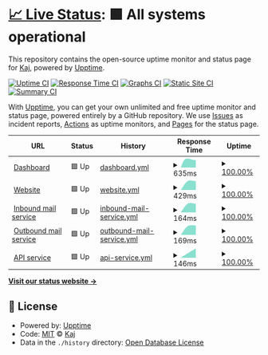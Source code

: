 # [📈 Live Status](https://status.aliasshield.com): <!--live status--> **🟩 All systems operational**

This repository contains the open-source uptime monitor and status page for [Kaj](https://kaj.me), powered by [Upptime](https://github.com/upptime/upptime).

[![Uptime CI](https://github.com/ByKaj/Fortifymail-Status/workflows/Uptime%20CI/badge.svg)](https://github.com/ByKaj/Fortifymail-Status/actions?query=workflow%3A%22Uptime+CI%22)
[![Response Time CI](https://github.com/ByKaj/Fortifymail-Status/workflows/Response%20Time%20CI/badge.svg)](https://github.com/ByKaj/Fortifymail-Status/actions?query=workflow%3A%22Response+Time+CI%22)
[![Graphs CI](https://github.com/ByKaj/Fortifymail-Status/workflows/Graphs%20CI/badge.svg)](https://github.com/ByKaj/Fortifymail-Status/actions?query=workflow%3A%22Graphs+CI%22)
[![Static Site CI](https://github.com/ByKaj/Fortifymail-Status/workflows/Static%20Site%20CI/badge.svg)](https://github.com/ByKaj/Fortifymail-Status/actions?query=workflow%3A%22Static+Site+CI%22)
[![Summary CI](https://github.com/ByKaj/Fortifymail-Status/workflows/Summary%20CI/badge.svg)](https://github.com/ByKaj/Fortifymail-Status/actions?query=workflow%3A%22Summary+CI%22)

With [Upptime](https://upptime.js.org), you can get your own unlimited and free uptime monitor and status page, powered entirely by a GitHub repository. We use [Issues](https://github.com/ByKaj/Fortifymail-Status/issues) as incident reports, [Actions](https://github.com/ByKaj/Fortifymail-Status/actions) as uptime monitors, and [Pages](https://status.aliasshield.com) for the status page.

<!--start: status pages-->
<!-- This summary is generated by Upptime (https://github.com/upptime/upptime) -->
<!-- Do not edit this manually, your changes will be overwritten -->
<!-- prettier-ignore -->
| URL | Status | History | Response Time | Uptime |
| --- | ------ | ------- | ------------- | ------ |
| <img alt="" src="https://icons.duckduckgo.com/ip3/app.fortifymail.com.ico" height="13"> [Dashboard](https://app.fortifymail.com) | 🟩 Up | [dashboard.yml](https://github.com/ByKaj/Fortifymail-Status/commits/HEAD/history/dashboard.yml) | <details><summary><img alt="Response time graph" src="./graphs/dashboard/response-time-week.png" height="20"> 635ms</summary><br><a href="https://status.aliasshield.com/history/dashboard"><img alt="Response time 635" src="https://img.shields.io/endpoint?url=https%3A%2F%2Fraw.githubusercontent.com%2FByKaj%2FFortifymail-Status%2FHEAD%2Fapi%2Fdashboard%2Fresponse-time.json"></a><br><a href="https://status.aliasshield.com/history/dashboard"><img alt="24-hour response time 635" src="https://img.shields.io/endpoint?url=https%3A%2F%2Fraw.githubusercontent.com%2FByKaj%2FFortifymail-Status%2FHEAD%2Fapi%2Fdashboard%2Fresponse-time-day.json"></a><br><a href="https://status.aliasshield.com/history/dashboard"><img alt="7-day response time 635" src="https://img.shields.io/endpoint?url=https%3A%2F%2Fraw.githubusercontent.com%2FByKaj%2FFortifymail-Status%2FHEAD%2Fapi%2Fdashboard%2Fresponse-time-week.json"></a><br><a href="https://status.aliasshield.com/history/dashboard"><img alt="30-day response time 635" src="https://img.shields.io/endpoint?url=https%3A%2F%2Fraw.githubusercontent.com%2FByKaj%2FFortifymail-Status%2FHEAD%2Fapi%2Fdashboard%2Fresponse-time-month.json"></a><br><a href="https://status.aliasshield.com/history/dashboard"><img alt="1-year response time 635" src="https://img.shields.io/endpoint?url=https%3A%2F%2Fraw.githubusercontent.com%2FByKaj%2FFortifymail-Status%2FHEAD%2Fapi%2Fdashboard%2Fresponse-time-year.json"></a></details> | <details><summary><a href="https://status.aliasshield.com/history/dashboard">100.00%</a></summary><a href="https://status.aliasshield.com/history/dashboard"><img alt="All-time uptime 100.00%" src="https://img.shields.io/endpoint?url=https%3A%2F%2Fraw.githubusercontent.com%2FByKaj%2FFortifymail-Status%2FHEAD%2Fapi%2Fdashboard%2Fuptime.json"></a><br><a href="https://status.aliasshield.com/history/dashboard"><img alt="24-hour uptime 100.00%" src="https://img.shields.io/endpoint?url=https%3A%2F%2Fraw.githubusercontent.com%2FByKaj%2FFortifymail-Status%2FHEAD%2Fapi%2Fdashboard%2Fuptime-day.json"></a><br><a href="https://status.aliasshield.com/history/dashboard"><img alt="7-day uptime 100.00%" src="https://img.shields.io/endpoint?url=https%3A%2F%2Fraw.githubusercontent.com%2FByKaj%2FFortifymail-Status%2FHEAD%2Fapi%2Fdashboard%2Fuptime-week.json"></a><br><a href="https://status.aliasshield.com/history/dashboard"><img alt="30-day uptime 100.00%" src="https://img.shields.io/endpoint?url=https%3A%2F%2Fraw.githubusercontent.com%2FByKaj%2FFortifymail-Status%2FHEAD%2Fapi%2Fdashboard%2Fuptime-month.json"></a><br><a href="https://status.aliasshield.com/history/dashboard"><img alt="1-year uptime 100.00%" src="https://img.shields.io/endpoint?url=https%3A%2F%2Fraw.githubusercontent.com%2FByKaj%2FFortifymail-Status%2FHEAD%2Fapi%2Fdashboard%2Fuptime-year.json"></a></details>
| <img alt="" src="https://icons.duckduckgo.com/ip3/www.fortifymail.com.ico" height="13"> [Website](https://www.fortifymail.com) | 🟩 Up | [website.yml](https://github.com/ByKaj/Fortifymail-Status/commits/HEAD/history/website.yml) | <details><summary><img alt="Response time graph" src="./graphs/website/response-time-week.png" height="20"> 429ms</summary><br><a href="https://status.aliasshield.com/history/website"><img alt="Response time 429" src="https://img.shields.io/endpoint?url=https%3A%2F%2Fraw.githubusercontent.com%2FByKaj%2FFortifymail-Status%2FHEAD%2Fapi%2Fwebsite%2Fresponse-time.json"></a><br><a href="https://status.aliasshield.com/history/website"><img alt="24-hour response time 429" src="https://img.shields.io/endpoint?url=https%3A%2F%2Fraw.githubusercontent.com%2FByKaj%2FFortifymail-Status%2FHEAD%2Fapi%2Fwebsite%2Fresponse-time-day.json"></a><br><a href="https://status.aliasshield.com/history/website"><img alt="7-day response time 429" src="https://img.shields.io/endpoint?url=https%3A%2F%2Fraw.githubusercontent.com%2FByKaj%2FFortifymail-Status%2FHEAD%2Fapi%2Fwebsite%2Fresponse-time-week.json"></a><br><a href="https://status.aliasshield.com/history/website"><img alt="30-day response time 429" src="https://img.shields.io/endpoint?url=https%3A%2F%2Fraw.githubusercontent.com%2FByKaj%2FFortifymail-Status%2FHEAD%2Fapi%2Fwebsite%2Fresponse-time-month.json"></a><br><a href="https://status.aliasshield.com/history/website"><img alt="1-year response time 429" src="https://img.shields.io/endpoint?url=https%3A%2F%2Fraw.githubusercontent.com%2FByKaj%2FFortifymail-Status%2FHEAD%2Fapi%2Fwebsite%2Fresponse-time-year.json"></a></details> | <details><summary><a href="https://status.aliasshield.com/history/website">100.00%</a></summary><a href="https://status.aliasshield.com/history/website"><img alt="All-time uptime 100.00%" src="https://img.shields.io/endpoint?url=https%3A%2F%2Fraw.githubusercontent.com%2FByKaj%2FFortifymail-Status%2FHEAD%2Fapi%2Fwebsite%2Fuptime.json"></a><br><a href="https://status.aliasshield.com/history/website"><img alt="24-hour uptime 100.00%" src="https://img.shields.io/endpoint?url=https%3A%2F%2Fraw.githubusercontent.com%2FByKaj%2FFortifymail-Status%2FHEAD%2Fapi%2Fwebsite%2Fuptime-day.json"></a><br><a href="https://status.aliasshield.com/history/website"><img alt="7-day uptime 100.00%" src="https://img.shields.io/endpoint?url=https%3A%2F%2Fraw.githubusercontent.com%2FByKaj%2FFortifymail-Status%2FHEAD%2Fapi%2Fwebsite%2Fuptime-week.json"></a><br><a href="https://status.aliasshield.com/history/website"><img alt="30-day uptime 100.00%" src="https://img.shields.io/endpoint?url=https%3A%2F%2Fraw.githubusercontent.com%2FByKaj%2FFortifymail-Status%2FHEAD%2Fapi%2Fwebsite%2Fuptime-month.json"></a><br><a href="https://status.aliasshield.com/history/website"><img alt="1-year uptime 100.00%" src="https://img.shields.io/endpoint?url=https%3A%2F%2Fraw.githubusercontent.com%2FByKaj%2FFortifymail-Status%2FHEAD%2Fapi%2Fwebsite%2Fuptime-year.json"></a></details>
| <img alt="" src="https://raw.githubusercontent.com/ByKaj/Fortifymail-Status/master/assets/favicon.ico" height="13"> [Inbound mail service](mail.fortifymail.com) | 🟩 Up | [inbound-mail-service.yml](https://github.com/ByKaj/Fortifymail-Status/commits/HEAD/history/inbound-mail-service.yml) | <details><summary><img alt="Response time graph" src="./graphs/inbound-mail-service/response-time-week.png" height="20"> 164ms</summary><br><a href="https://status.aliasshield.com/history/inbound-mail-service"><img alt="Response time 164" src="https://img.shields.io/endpoint?url=https%3A%2F%2Fraw.githubusercontent.com%2FByKaj%2FFortifymail-Status%2FHEAD%2Fapi%2Finbound-mail-service%2Fresponse-time.json"></a><br><a href="https://status.aliasshield.com/history/inbound-mail-service"><img alt="24-hour response time 164" src="https://img.shields.io/endpoint?url=https%3A%2F%2Fraw.githubusercontent.com%2FByKaj%2FFortifymail-Status%2FHEAD%2Fapi%2Finbound-mail-service%2Fresponse-time-day.json"></a><br><a href="https://status.aliasshield.com/history/inbound-mail-service"><img alt="7-day response time 164" src="https://img.shields.io/endpoint?url=https%3A%2F%2Fraw.githubusercontent.com%2FByKaj%2FFortifymail-Status%2FHEAD%2Fapi%2Finbound-mail-service%2Fresponse-time-week.json"></a><br><a href="https://status.aliasshield.com/history/inbound-mail-service"><img alt="30-day response time 164" src="https://img.shields.io/endpoint?url=https%3A%2F%2Fraw.githubusercontent.com%2FByKaj%2FFortifymail-Status%2FHEAD%2Fapi%2Finbound-mail-service%2Fresponse-time-month.json"></a><br><a href="https://status.aliasshield.com/history/inbound-mail-service"><img alt="1-year response time 164" src="https://img.shields.io/endpoint?url=https%3A%2F%2Fraw.githubusercontent.com%2FByKaj%2FFortifymail-Status%2FHEAD%2Fapi%2Finbound-mail-service%2Fresponse-time-year.json"></a></details> | <details><summary><a href="https://status.aliasshield.com/history/inbound-mail-service">100.00%</a></summary><a href="https://status.aliasshield.com/history/inbound-mail-service"><img alt="All-time uptime 100.00%" src="https://img.shields.io/endpoint?url=https%3A%2F%2Fraw.githubusercontent.com%2FByKaj%2FFortifymail-Status%2FHEAD%2Fapi%2Finbound-mail-service%2Fuptime.json"></a><br><a href="https://status.aliasshield.com/history/inbound-mail-service"><img alt="24-hour uptime 100.00%" src="https://img.shields.io/endpoint?url=https%3A%2F%2Fraw.githubusercontent.com%2FByKaj%2FFortifymail-Status%2FHEAD%2Fapi%2Finbound-mail-service%2Fuptime-day.json"></a><br><a href="https://status.aliasshield.com/history/inbound-mail-service"><img alt="7-day uptime 100.00%" src="https://img.shields.io/endpoint?url=https%3A%2F%2Fraw.githubusercontent.com%2FByKaj%2FFortifymail-Status%2FHEAD%2Fapi%2Finbound-mail-service%2Fuptime-week.json"></a><br><a href="https://status.aliasshield.com/history/inbound-mail-service"><img alt="30-day uptime 100.00%" src="https://img.shields.io/endpoint?url=https%3A%2F%2Fraw.githubusercontent.com%2FByKaj%2FFortifymail-Status%2FHEAD%2Fapi%2Finbound-mail-service%2Fuptime-month.json"></a><br><a href="https://status.aliasshield.com/history/inbound-mail-service"><img alt="1-year uptime 100.00%" src="https://img.shields.io/endpoint?url=https%3A%2F%2Fraw.githubusercontent.com%2FByKaj%2FFortifymail-Status%2FHEAD%2Fapi%2Finbound-mail-service%2Fuptime-year.json"></a></details>
| <img alt="" src="https://d1idiovbex4hy4.cloudfront.net/icon/f2b32bda85a5a4a613eb47fb01c57ce3-2b4a0b6e3c7d785e7e0d22f5d540dce9.svg" height="13"> [Outbound mail service](email-smtp.eu-central-1.amazonaws.com) | 🟩 Up | [outbound-mail-service.yml](https://github.com/ByKaj/Fortifymail-Status/commits/HEAD/history/outbound-mail-service.yml) | <details><summary><img alt="Response time graph" src="./graphs/outbound-mail-service/response-time-week.png" height="20"> 169ms</summary><br><a href="https://status.aliasshield.com/history/outbound-mail-service"><img alt="Response time 169" src="https://img.shields.io/endpoint?url=https%3A%2F%2Fraw.githubusercontent.com%2FByKaj%2FFortifymail-Status%2FHEAD%2Fapi%2Foutbound-mail-service%2Fresponse-time.json"></a><br><a href="https://status.aliasshield.com/history/outbound-mail-service"><img alt="24-hour response time 169" src="https://img.shields.io/endpoint?url=https%3A%2F%2Fraw.githubusercontent.com%2FByKaj%2FFortifymail-Status%2FHEAD%2Fapi%2Foutbound-mail-service%2Fresponse-time-day.json"></a><br><a href="https://status.aliasshield.com/history/outbound-mail-service"><img alt="7-day response time 169" src="https://img.shields.io/endpoint?url=https%3A%2F%2Fraw.githubusercontent.com%2FByKaj%2FFortifymail-Status%2FHEAD%2Fapi%2Foutbound-mail-service%2Fresponse-time-week.json"></a><br><a href="https://status.aliasshield.com/history/outbound-mail-service"><img alt="30-day response time 169" src="https://img.shields.io/endpoint?url=https%3A%2F%2Fraw.githubusercontent.com%2FByKaj%2FFortifymail-Status%2FHEAD%2Fapi%2Foutbound-mail-service%2Fresponse-time-month.json"></a><br><a href="https://status.aliasshield.com/history/outbound-mail-service"><img alt="1-year response time 169" src="https://img.shields.io/endpoint?url=https%3A%2F%2Fraw.githubusercontent.com%2FByKaj%2FFortifymail-Status%2FHEAD%2Fapi%2Foutbound-mail-service%2Fresponse-time-year.json"></a></details> | <details><summary><a href="https://status.aliasshield.com/history/outbound-mail-service">100.00%</a></summary><a href="https://status.aliasshield.com/history/outbound-mail-service"><img alt="All-time uptime 100.00%" src="https://img.shields.io/endpoint?url=https%3A%2F%2Fraw.githubusercontent.com%2FByKaj%2FFortifymail-Status%2FHEAD%2Fapi%2Foutbound-mail-service%2Fuptime.json"></a><br><a href="https://status.aliasshield.com/history/outbound-mail-service"><img alt="24-hour uptime 100.00%" src="https://img.shields.io/endpoint?url=https%3A%2F%2Fraw.githubusercontent.com%2FByKaj%2FFortifymail-Status%2FHEAD%2Fapi%2Foutbound-mail-service%2Fuptime-day.json"></a><br><a href="https://status.aliasshield.com/history/outbound-mail-service"><img alt="7-day uptime 100.00%" src="https://img.shields.io/endpoint?url=https%3A%2F%2Fraw.githubusercontent.com%2FByKaj%2FFortifymail-Status%2FHEAD%2Fapi%2Foutbound-mail-service%2Fuptime-week.json"></a><br><a href="https://status.aliasshield.com/history/outbound-mail-service"><img alt="30-day uptime 100.00%" src="https://img.shields.io/endpoint?url=https%3A%2F%2Fraw.githubusercontent.com%2FByKaj%2FFortifymail-Status%2FHEAD%2Fapi%2Foutbound-mail-service%2Fuptime-month.json"></a><br><a href="https://status.aliasshield.com/history/outbound-mail-service"><img alt="1-year uptime 100.00%" src="https://img.shields.io/endpoint?url=https%3A%2F%2Fraw.githubusercontent.com%2FByKaj%2FFortifymail-Status%2FHEAD%2Fapi%2Foutbound-mail-service%2Fuptime-year.json"></a></details>
| <img alt="" src="https://icons.duckduckgo.com/ip3/app.fortifymail.com.ico" height="13"> [API service](https://app.fortifymail.com/api/notifications?page=0) | 🟩 Up | [api-service.yml](https://github.com/ByKaj/Fortifymail-Status/commits/HEAD/history/api-service.yml) | <details><summary><img alt="Response time graph" src="./graphs/api-service/response-time-week.png" height="20"> 146ms</summary><br><a href="https://status.aliasshield.com/history/api-service"><img alt="Response time 146" src="https://img.shields.io/endpoint?url=https%3A%2F%2Fraw.githubusercontent.com%2FByKaj%2FFortifymail-Status%2FHEAD%2Fapi%2Fapi-service%2Fresponse-time.json"></a><br><a href="https://status.aliasshield.com/history/api-service"><img alt="24-hour response time 146" src="https://img.shields.io/endpoint?url=https%3A%2F%2Fraw.githubusercontent.com%2FByKaj%2FFortifymail-Status%2FHEAD%2Fapi%2Fapi-service%2Fresponse-time-day.json"></a><br><a href="https://status.aliasshield.com/history/api-service"><img alt="7-day response time 146" src="https://img.shields.io/endpoint?url=https%3A%2F%2Fraw.githubusercontent.com%2FByKaj%2FFortifymail-Status%2FHEAD%2Fapi%2Fapi-service%2Fresponse-time-week.json"></a><br><a href="https://status.aliasshield.com/history/api-service"><img alt="30-day response time 146" src="https://img.shields.io/endpoint?url=https%3A%2F%2Fraw.githubusercontent.com%2FByKaj%2FFortifymail-Status%2FHEAD%2Fapi%2Fapi-service%2Fresponse-time-month.json"></a><br><a href="https://status.aliasshield.com/history/api-service"><img alt="1-year response time 146" src="https://img.shields.io/endpoint?url=https%3A%2F%2Fraw.githubusercontent.com%2FByKaj%2FFortifymail-Status%2FHEAD%2Fapi%2Fapi-service%2Fresponse-time-year.json"></a></details> | <details><summary><a href="https://status.aliasshield.com/history/api-service">100.00%</a></summary><a href="https://status.aliasshield.com/history/api-service"><img alt="All-time uptime 100.00%" src="https://img.shields.io/endpoint?url=https%3A%2F%2Fraw.githubusercontent.com%2FByKaj%2FFortifymail-Status%2FHEAD%2Fapi%2Fapi-service%2Fuptime.json"></a><br><a href="https://status.aliasshield.com/history/api-service"><img alt="24-hour uptime 100.00%" src="https://img.shields.io/endpoint?url=https%3A%2F%2Fraw.githubusercontent.com%2FByKaj%2FFortifymail-Status%2FHEAD%2Fapi%2Fapi-service%2Fuptime-day.json"></a><br><a href="https://status.aliasshield.com/history/api-service"><img alt="7-day uptime 100.00%" src="https://img.shields.io/endpoint?url=https%3A%2F%2Fraw.githubusercontent.com%2FByKaj%2FFortifymail-Status%2FHEAD%2Fapi%2Fapi-service%2Fuptime-week.json"></a><br><a href="https://status.aliasshield.com/history/api-service"><img alt="30-day uptime 100.00%" src="https://img.shields.io/endpoint?url=https%3A%2F%2Fraw.githubusercontent.com%2FByKaj%2FFortifymail-Status%2FHEAD%2Fapi%2Fapi-service%2Fuptime-month.json"></a><br><a href="https://status.aliasshield.com/history/api-service"><img alt="1-year uptime 100.00%" src="https://img.shields.io/endpoint?url=https%3A%2F%2Fraw.githubusercontent.com%2FByKaj%2FFortifymail-Status%2FHEAD%2Fapi%2Fapi-service%2Fuptime-year.json"></a></details>

<!--end: status pages-->

[**Visit our status website →**](https://status.aliasshield.com)

## 📄 License

- Powered by: [Upptime](https://github.com/upptime/upptime)
- Code: [MIT](./LICENSE) © [Kaj](https://kaj.me)
- Data in the `./history` directory: [Open Database License](https://opendatacommons.org/licenses/odbl/1-0/)
